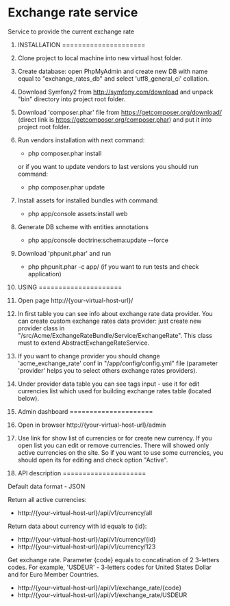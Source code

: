 Exchange rate service
=====================

Service to provide the current exchange rate

1. INSTALLATION
=====================

1. Clone project to local machine into new virtual host folder.
2. Create database: open PhpMyAdmin and create new DB with name equal to "exchange_rates_db" and select 'utf8_general_ci' collation.
3. Download Symfony2 from http://symfony.com/download and unpack "bin" directory into project root folder.
4. Download 'composer.phar' file from https://getcomposer.org/download/ (direct link is https://getcomposer.org/composer.phar) and put it into project root folder.
5. Run vendors installation with next command:
    - php composer.phar install

    or if you want to update vendors to last versions you should run command:
    - php composer.phar update

6. Install assets for installed bundles with command:
    - php app/console assets:install web

7. Generate DB scheme with entities annotations
    - php app/console doctrine:schema:update --force

8. Download 'phpunit.phar' and run
    - php phpunit.phar -c app/
    (if you want to run tests and check application)

2. USING
=====================

1. Open page http://{your-virtual-host-url}/
2. In first table you can see info about exchange rate data provider.
You can create custom exchange rates data provider: just create new provider class in "/src/Acme/ExchangeRateBundle/Service/ExchangeRate".
This class must to extend AbstractExchangeRateService.
3. If you want to change provider you should change 'acme_exchange_rate' conf in "/app/config/config.yml" file (parameter 'provider' helps you to select others exchange rates providers).
4. Under provider data table you can see tags input - use it for edit currencies list which used for building exchange rates table (located below).


3. Admin dashboard
=====================

1. Open in browser http://{your-virtual-host-url}/admin
2. Use link for show list of currencies or for create new currency. If you open list you can edit or remove currencies.
There will showed only active currencies on the site. So if you want to use some currencies, you should open its for editing and check option "Active".

4. API description
=====================

Default data format - JSON

Return all active currencies:
+ http://{your-virtual-host-url}/api/v1/currency/all

Return data about currency with id equals to {id}:
+ http://{your-virtual-host-url}/api/v1/currency/{id}
+ http://{your-virtual-host-url}/api/v1/currency/123

Get exchange rate. Parameter {code} equals to concatination of 2 3-letters codes. For example, 'USDEUR' - 3-letters codes for United States Dollar and for Euro Member Countries.
+ http://{your-virtual-host-url}/api/v1/exchange_rate/{code}
+ http://{your-virtual-host-url}/api/v1/exchange_rate/USDEUR
